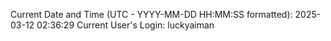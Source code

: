 Current Date and Time (UTC - YYYY-MM-DD HH:MM:SS formatted): 2025-03-12 02:36:29
Current User's Login: luckyaiman
